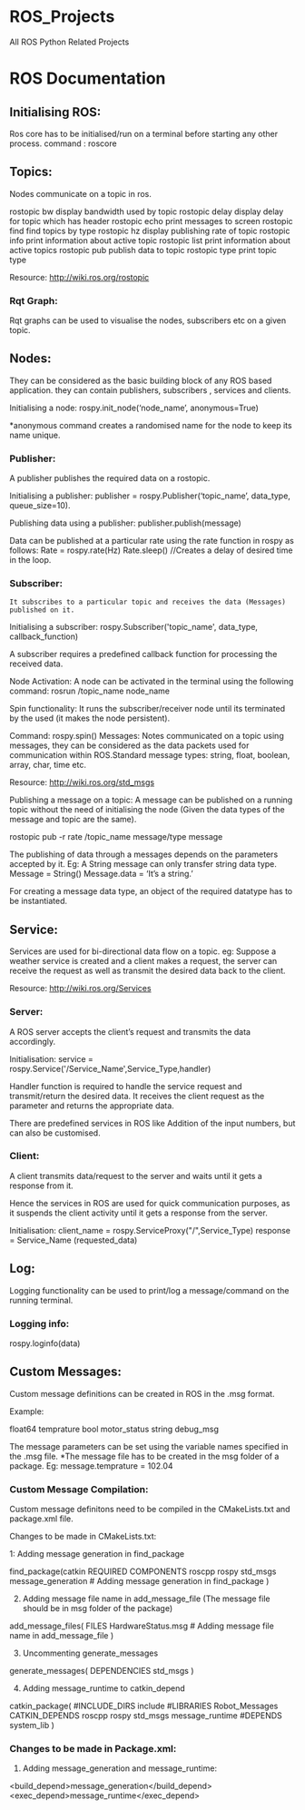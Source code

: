 # ROS_Projects
All ROS Python Related Projects

# ROS Documentation

## Initialising ROS:
Ros core has to be initialised/run on a terminal before starting any other process.
command : roscore

## Topics:
Nodes communicate on a topic in ros.

rostopic bw     display bandwidth used by topic
rostopic delay display delay for topic which has header
rostopic echo   print messages to screen
rostopic find   find topics by type
rostopic hz     display publishing rate of topic
rostopic info   print information about active topic
rostopic list   print information about active topics
rostopic pub    publish data to topic
rostopic type   print topic type

Resource: http://wiki.ros.org/rostopic

### Rqt Graph:
Rqt graphs can be used to visualise the nodes, subscribers etc on a given topic.

## Nodes:
They can be considered as the basic building block of any ROS based application. they can contain publishers, subscribers , services and clients.

Initialising a node: 
rospy.init_node(‘node_name’, anonymous=True)

*anonymous command creates a randomised name for the node to keep its name  unique.
### Publisher: 
A publisher publishes the required data on a rostopic.

Initialising a publisher: 
publisher = rospy.Publisher(‘topic_name’, data_type, queue_size=10).


Publishing data using a publisher:
publisher.publish(message)

Data can be published at a particular rate using the rate function in rospy as follows:
Rate = rospy.rate(Hz)
Rate.sleep()     //Creates a delay of desired time in the loop.

### Subscriber: 
	It subscribes to a particular topic and receives the data (Messages) published on it.

Initialising a subscriber: 
rospy.Subscriber('topic_name', data_type, callback_function)

A subscriber requires a predefined callback function for processing the received data.

Node Activation:
A node can be activated in the terminal using the following command:
rosrun /topic_name node_name

Spin functionality:
It runs the subscriber/receiver node until its terminated by the used (it makes the node persistent).

Command: rospy.spin()
Messages:
Notes communicated on a topic using messages, they can be considered as the data packets used for communication within ROS.Standard message types: string, float, boolean, array, char, time etc.

Resource: http://wiki.ros.org/std_msgs

Publishing a message on a topic:
A message can be published on a running topic without the need of initialising the node (Given the data types of the message and topic are the same).

rostopic pub -r rate /topic_name  message/type message

The publishing of data through a messages depends on the parameters accepted by it.
Eg: A String message can only transfer string data type.
Message = String()
Message.data = ‘It’s a string.’

For creating a message data type, an object of the required datatype has to be instantiated.
## Service:
Services are used for bi-directional data flow on a topic. eg: Suppose a weather service is created and a client makes a request, the server can receive the request as well as transmit the desired data back to the client.

Resource: http://wiki.ros.org/Services

### Server:
A ROS server accepts the client’s request and transmits the data accordingly.

Initialisation:
service = rospy.Service('/Service_Name',Service_Type,handler)

Handler function is required to handle the service request and transmit/return the desired data. It receives the client request as the parameter and returns the appropriate data.

There are predefined services in ROS like Addition of the input numbers, but can also be customised.
### Client:
A client transmits data/request to the server and waits until it gets a response from it.

Hence the services in ROS are used for quick communication purposes, as it suspends the client activity until it gets a response from the server.

Initialisation:
client_name = rospy.ServiceProxy("/",Service_Type)
    	response = Service_Name (requested_data)

## Log:
Logging functionality can be used to print/log a message/command on the running terminal.

### Logging info:
rospy.loginfo(data)

## Custom Messages:
Custom message definitions can be created in ROS in the .msg format.

Example:

float64 temprature
bool motor_status
string debug_msg


The message parameters can be set using the variable names specified in the .msg file.
*The message file has to be created in the msg folder of a package.
Eg: message.temprature = 102.04

### Custom Message Compilation:
Custom message definitons need to be compiled in the CMakeLists.txt and package.xml file.

Changes to be made in CMakeLists.txt:

1: Adding message generation in find_package

find_package(catkin REQUIRED COMPONENTS
  roscpp
  rospy
  std_msgs
  message_generation     # Adding message generation in find_package
)

2. Adding message file name in add_message_file (The message file should be in msg folder of the package)

add_message_files(
   FILES
   HardwareStatus.msg  # Adding message file name in add_message_file
 )

3. Uncommenting generate_messages 

generate_messages(
   DEPENDENCIES
   std_msgs
 )

4. Adding message_runtime to catkin_depend

catkin_package(
   #INCLUDE_DIRS include
   #LIBRARIES Robot_Messages
   CATKIN_DEPENDS roscpp rospy std_msgs message_runtime
   #DEPENDS system_lib
)


### Changes to be made in Package.xml:

1. Adding message_generation and message_runtime:

  <build_depend>message_generation</build_depend>
  <exec_depend>message_runtime</exec_depend>

